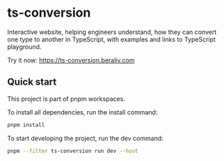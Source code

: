 # ts-conversion

Interactive website, helping engineers understand, how they can convert one type to another in TypeScript, with examples and links to TypeScript playground.

Try it now: https://ts-conversion.beraliv.com

## Quick start

This project is part of pnpm workspaces.

To install all dependencies, run the install command:

```bash
pnpm install
```

To start developing the project, run the dev command:

```bash
pnpm --filter ts-conversion run dev --host
```
